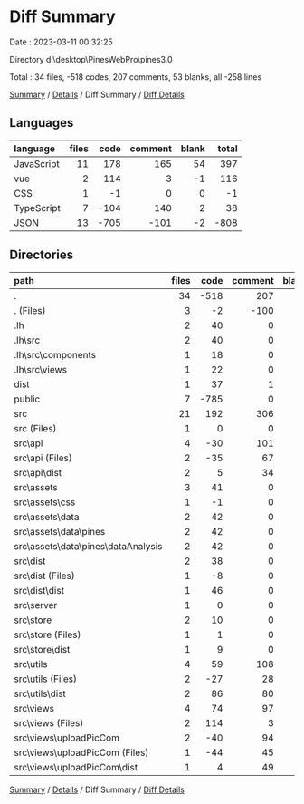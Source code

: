 # Diff Summary

Date : 2023-03-11 00:32:25

Directory d:\\desktop\\PinesWebPro\\pines3.0

Total : 34 files,  -518 codes, 207 comments, 53 blanks, all -258 lines

[Summary](results.md) / [Details](details.md) / Diff Summary / [Diff Details](diff-details.md)

## Languages
| language | files | code | comment | blank | total |
| :--- | ---: | ---: | ---: | ---: | ---: |
| JavaScript | 11 | 178 | 165 | 54 | 397 |
| vue | 2 | 114 | 3 | -1 | 116 |
| CSS | 1 | -1 | 0 | 0 | -1 |
| TypeScript | 7 | -104 | 140 | 2 | 38 |
| JSON | 13 | -705 | -101 | -2 | -808 |

## Directories
| path | files | code | comment | blank | total |
| :--- | ---: | ---: | ---: | ---: | ---: |
| . | 34 | -518 | 207 | 53 | -258 |
| . (Files) | 3 | -2 | -100 | 0 | -102 |
| .lh | 2 | 40 | 0 | 0 | 40 |
| .lh\\src | 2 | 40 | 0 | 0 | 40 |
| .lh\\src\\components | 1 | 18 | 0 | 0 | 18 |
| .lh\\src\\views | 1 | 22 | 0 | 0 | 22 |
| dist | 1 | 37 | 1 | 0 | 38 |
| public | 7 | -785 | 0 | -2 | -787 |
| src | 21 | 192 | 306 | 55 | 553 |
| src (Files) | 1 | 0 | 0 | -1 | -1 |
| src\\api | 4 | -30 | 101 | 6 | 77 |
| src\\api (Files) | 2 | -35 | 67 | 5 | 37 |
| src\\api\\dist | 2 | 5 | 34 | 1 | 40 |
| src\\assets | 3 | 41 | 0 | 0 | 41 |
| src\\assets\\css | 1 | -1 | 0 | 0 | -1 |
| src\\assets\\data | 2 | 42 | 0 | 0 | 42 |
| src\\assets\\data\\pines | 2 | 42 | 0 | 0 | 42 |
| src\\assets\\data\\pines\\dataAnalysis | 2 | 42 | 0 | 0 | 42 |
| src\\dist | 2 | 38 | 0 | 19 | 57 |
| src\\dist (Files) | 1 | -8 | 0 | 0 | -8 |
| src\\dist\\dist | 1 | 46 | 0 | 19 | 65 |
| src\\server | 1 | 0 | 0 | 1 | 1 |
| src\\store | 2 | 10 | 0 | 1 | 11 |
| src\\store (Files) | 1 | 1 | 0 | 0 | 1 |
| src\\store\\dist | 1 | 9 | 0 | 1 | 10 |
| src\\utils | 4 | 59 | 108 | 30 | 197 |
| src\\utils (Files) | 2 | -27 | 28 | -1 | 0 |
| src\\utils\\dist | 2 | 86 | 80 | 31 | 197 |
| src\\views | 4 | 74 | 97 | -1 | 170 |
| src\\views (Files) | 2 | 114 | 3 | -1 | 116 |
| src\\views\\uploadPicCom | 2 | -40 | 94 | 0 | 54 |
| src\\views\\uploadPicCom (Files) | 1 | -44 | 45 | -1 | 0 |
| src\\views\\uploadPicCom\\dist | 1 | 4 | 49 | 1 | 54 |

[Summary](results.md) / [Details](details.md) / Diff Summary / [Diff Details](diff-details.md)